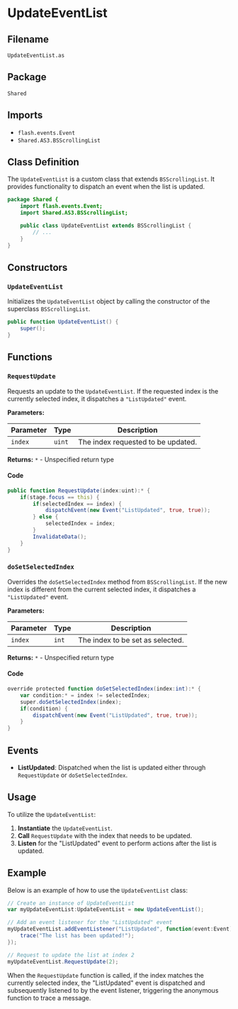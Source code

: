 # UpdateEventList

## Filename

```plaintext
UpdateEventList.as
```

## Package

```plaintext
Shared
```

## Imports

- `flash.events.Event`
- `Shared.AS3.BSScrollingList`

## Class Definition

The `UpdateEventList` is a custom class that extends `BSScrollingList`.
It provides functionality to dispatch an event when the list is updated.

```actionscript
package Shared {
    import flash.events.Event;
    import Shared.AS3.BSScrollingList;

    public class UpdateEventList extends BSScrollingList {
        // ...
    }
}
```

## Constructors

### `UpdateEventList`

Initializes the `UpdateEventList` object by calling the constructor of the superclass `BSScrollingList`.

```actionscript
public function UpdateEventList() {
    super();
}
```

## Functions

### `RequestUpdate`

Requests an update to the `UpdateEventList`. If the requested index is the currently selected index, it dispatches a `"ListUpdated"` event.

**Parameters:**

| Parameter | Type  | Description                     |
|-----------|-------|---------------------------------|
| `index`   | `uint` | The index requested to be updated. |

**Returns:** `*` - Unspecified return type

#### Code

```actionscript
public function RequestUpdate(index:uint):* {
    if(stage.focus == this) {
        if(selectedIndex == index) {
            dispatchEvent(new Event("ListUpdated", true, true));
        } else {
            selectedIndex = index;
        }
        InvalidateData();
    }
}
```

### `doSetSelectedIndex`

Overrides the `doSetSelectedIndex` method from `BSScrollingList`. If the new index is different from the current selected index, it dispatches a `"ListUpdated"` event.

**Parameters:**

| Parameter | Type  | Description                 |
|-----------|-------|-----------------------------|
| `index`   | `int`  | The index to be set as selected. |

**Returns:** `*` - Unspecified return type

#### Code

```actionscript
override protected function doSetSelectedIndex(index:int):* {
    var condition:* = index != selectedIndex;
    super.doSetSelectedIndex(index);
    if(condition) {
        dispatchEvent(new Event("ListUpdated", true, true));
    }
}
```

## Events

- **ListUpdated**: Dispatched when the list is updated either through `RequestUpdate` or `doSetSelectedIndex`.

## Usage

To utilize the `UpdateEventList`:

1. **Instantiate** the `UpdateEventList`.
2. **Call** `RequestUpdate` with the index that needs to be updated.
3. **Listen** for the "ListUpdated" event to perform actions after the list is updated.

## Example

Below is an example of how to use the `UpdateEventList` class:

```actionscript
// Create an instance of UpdateEventList
var myUpdateEventList:UpdateEventList = new UpdateEventList();

// Add an event listener for the "ListUpdated" event
myUpdateEventList.addEventListener("ListUpdated", function(event:Event):void {
    trace("The list has been updated!");
});

// Request to update the list at index 2
myUpdateEventList.RequestUpdate(2);
```

When the `RequestUpdate` function is called, if the index matches the currently selected index, the "ListUpdated" event is dispatched and subsequently listened to by the event listener, triggering the anonymous function to trace a message.
